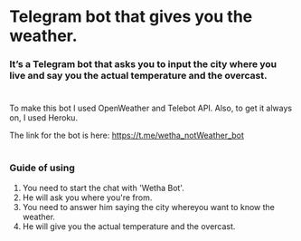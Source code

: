 # Telegram bot that gives you the weather.



### It’s a Telegram bot that asks you to input the city where you live and say you the actual temperature and the overcast.

#

To make this bot I used OpenWeather and Telebot API. Also, to get it always on, I used Heroku.

The link for the bot is here: https://t.me/wetha_notWeather_bot 

#

### Guide of using

1. You need to start the chat with 'Wetha Bot'.
2. He will ask you where you're from.
3. You need to answer him saying the city whereyou want to know the weather.
4. He will give you the actual temperature and the overcast.
